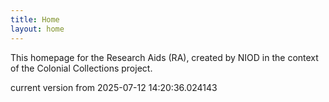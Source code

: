 ```yaml
---
title: Home
layout: home
---
```


This homepage for the Research Aids (RA), created by NIOD in the context of the Colonial Collections project. 


current version from 2025-07-12 14:20:36.024143